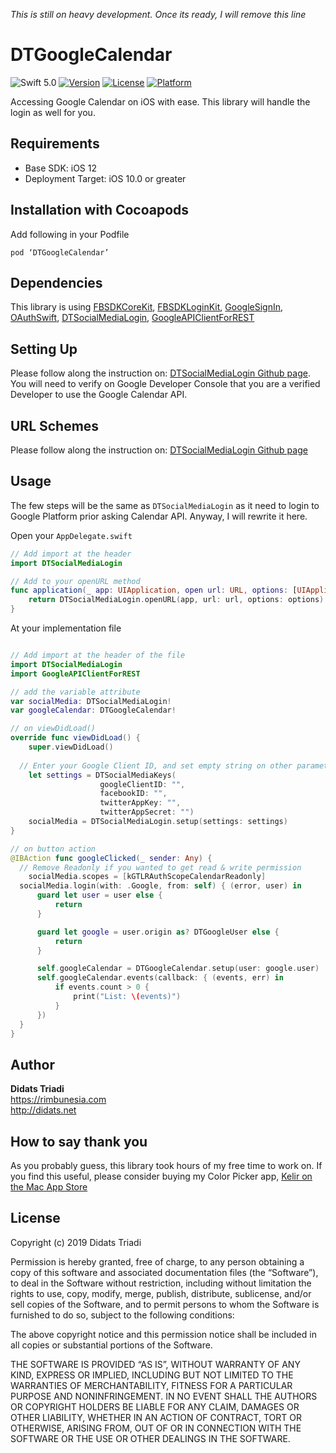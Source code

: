 *This is still on heavy development. Once its ready, I will remove this line*

# DTGoogleCalendar

![Swift 5.0](https://img.shields.io/badge/Swift-5.0-orange.svg)
[![Version](https://img.shields.io/cocoapods/v/DTSocialMediaLogin.svg?style=flat)](http://cocoapods.org/pods/DTSocialMediaLogin)
[![License](https://img.shields.io/cocoapods/l/DTSocialMediaLogin.svg?style=flat)](http://cocoapods.org/pods/DTSocialMediaLogin)
[![Platform](https://img.shields.io/cocoapods/p/DTSocialMediaLogin?style=flat)](http://cocoapods.org/pods/DTSocialMediaLogin)

Accessing Google Calendar on iOS with ease. This library will handle the login as well for you.  

## Requirements
* Base SDK: iOS 12
* Deployment Target: iOS 10.0 or greater

## Installation with Cocoapods
Add following in your Podfile

```
pod ‘DTGoogleCalendar’
```

## Dependencies
This library is using [FBSDKCoreKit](https://cocoapods.org/pods/FBSDKCoreKit), [FBSDKLoginKit](https://cocoapods.org/pods/FBSDKLoginKit), [GoogleSignIn](https://cocoapods.org/pods/GoogleSignIn), [OAuthSwift](https://cocoapods.org/pods/OAuthSwift), [DTSocialMediaLogin](https://cocoapods.org/pods/DTSocialMediaLogin), [GoogleAPIClientForREST](https://cocoapods.org/pods/GoogleAPIClientForREST)

## Setting Up
Please follow along the instruction on: [DTSocialMediaLogin Github page](https://github.com/didats/DTSocialMediaLogin). You will need to verify on Google Developer Console that you are a verified Developer to use the Google Calendar API.

## URL Schemes
Please follow along the instruction on: [DTSocialMediaLogin Github page](https://github.com/didats/DTSocialMediaLogin)

## Usage

The few steps will be the same as `DTSocialMediaLogin` as it need to login to Google Platform prior asking Calendar API. Anyway, I will rewrite it here.

Open your `AppDelegate.swift`

```swift
// Add import at the header
import DTSocialMediaLogin

// Add to your openURL method
func application(_ app: UIApplication, open url: URL, options: [UIApplication.OpenURLOptionsKey : Any] = [:]) -> Bool {
    return DTSocialMediaLogin.openURL(app, url: url, options: options)
}
```

At your implementation file
```swift

// Add import at the header of the file
import DTSocialMediaLogin
import GoogleAPIClientForREST

// add the variable attribute
var socialMedia: DTSocialMediaLogin!
var googleCalendar: DTGoogleCalendar!

// on viewDidLoad()
override func viewDidLoad() {
	super.viewDidLoad()
  
  // Enter your Google Client ID, and set empty string on other parameter.
	let settings = DTSocialMediaKeys(
					googleClientID: "", 
					facebookID: "", 
					twitterAppKey: "", 
					twitterAppSecret: "")
	socialMedia = DTSocialMediaLogin.setup(settings: settings)
}

// on button action
@IBAction func googleClicked(_ sender: Any) {
  // Remove Readonly if you wanted to get read & write permission
	socialMedia.scopes = [kGTLRAuthScopeCalendarReadonly]
  socialMedia.login(with: .Google, from: self) { (error, user) in
      guard let user = user else {
          return
      }

      guard let google = user.origin as? DTGoogleUser else {
          return
      }

      self.googleCalendar = DTGoogleCalendar.setup(user: google.user)
      self.googleCalendar.events(callback: { (events, err) in
          if events.count > 0 {
              print("List: \(events)")
          }
      })
  }
}

```

## Author
**Didats Triadi**  
https://rimbunesia.com  
http://didats.net

## How to say thank you
As you probably guess, this library took  hours of my free time to work on. If you find this useful, please consider buying my Color Picker app,  [‎Kelir on the Mac App Store](https://apps.apple.com/us/app/kelir-pro/id1186597992?mt=12)

## License
Copyright (c) 2019 Didats Triadi

Permission is hereby granted, free of charge, to any person obtaining a copy of this software and associated documentation files (the “Software”), to deal  in the Software without restriction, including without limitation the rights to use, copy, modify, merge, publish, distribute, sublicense, and/or sell copies of the Software, and to permit persons to whom the Software is furnished to do so, subject to the following conditions:

The above copyright notice and this permission notice shall be included in all copies or substantial portions of the Software.

THE SOFTWARE IS PROVIDED “AS IS”, WITHOUT WARRANTY OF ANY KIND, EXPRESS OR IMPLIED, INCLUDING BUT NOT LIMITED TO THE WARRANTIES OF MERCHANTABILITY, FITNESS FOR A PARTICULAR PURPOSE AND NONINFRINGEMENT. IN NO EVENT SHALL THE AUTHORS OR COPYRIGHT HOLDERS BE LIABLE FOR ANY CLAIM, DAMAGES OR OTHER LIABILITY, WHETHER IN AN ACTION OF CONTRACT, TORT OR OTHERWISE, ARISING FROM, OUT OF OR IN CONNECTION WITH THE SOFTWARE OR THE USE OR OTHER DEALINGS IN THE SOFTWARE.
